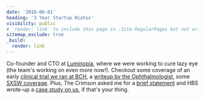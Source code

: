 ```yaml
---
date: '2018-06-01'
heading: '3 Year Startup Hiatus'
visibility: public
# `render: link` to include this page in .Site.RegularPages but not write it to disk, `sitemap_exclude: true` to filter it out in layouts/_default/sitemap.xml
sitemap_exclude: true
_build:
  render: link
---
```


Co-founder and CTO at <a href="https://luminopia.com">Luminopia</a>, where we were working to cure lazy
eye (the team's working on even more now!). Checkout some coverage of an early
<a href="https://vector.childrenshospital.org/2017/04/virtual-reality-headsets-could-treat-amblyopia/">
clinical trial we ran at BCH</a>, a <a href="https://theophthalmologist.com/business-profession/no-more-playing-pirate">
writeup by the Ophthalmologist</a>, some <a href="https://medcitynews.com/2017/03/pediatric-medical-innovation-priorities/">
SXSW coverage</a>. Plus, The Crimson asked me for a
<a href="https://www.thecrimson.com/article/2017/2/21/virtual-reality-cover/#article-nav-section-3">
brief statement</a> and HBS wrote-up a <a href="https://hbr.org/product/luminopia-improving-treatment-for-visual-disorders/517065-PDF-ENG">
case study on us</a>, if that's your thing.
